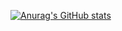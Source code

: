 [![Anurag's GitHub stats](https://github-readme-stats.vercel.app/api?username=H0R15H0)](https://github.com/anuraghazra/github-readme-stats)
